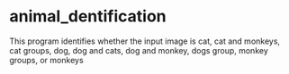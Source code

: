 # animal_dentification
This program identifies whether the input image is cat, cat and monkeys, cat groups, dog, dog and cats, dog and monkey, dogs group, monkey groups, or monkeys
